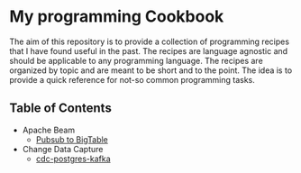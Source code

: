 # My programming Cookbook

The aim of this repository is to provide a collection of programming recipes that I have found useful in the past. The recipes are language agnostic and should be applicable to any programming language. The recipes are organized by topic and are meant to be short and to the point. The idea is to provide a quick reference for not-so common programming tasks.

## Table of Contents

- Apache Beam
  - [Pubsub to BigTable](pubsub-to-bigtable/)
- Change Data Capture
  - [cdc-postgres-kafka](cdc-postgres-kafka/)
